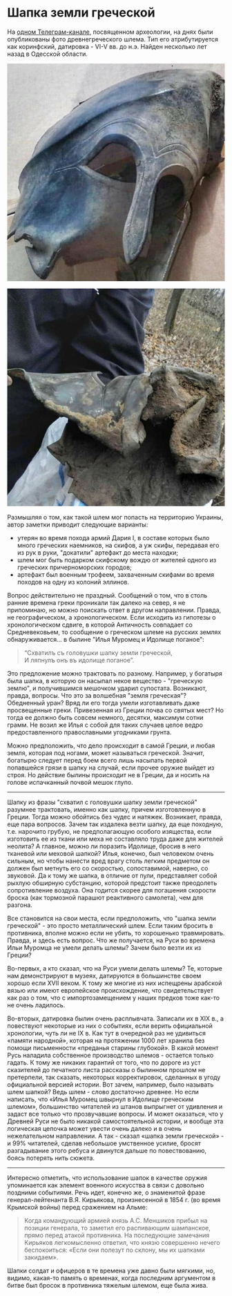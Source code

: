 # Шапка земли греческой

На [одном Телеграм-канале](https://t.me/poiskiraskopki/429), посвященном археологии, на днях были опубликованы фото древнегреческого шлема. Тип его атрибутируется как коринфский, датировка - VI-V вв. до н.э. Найден несколько лет назад в Одесской области. 

![Шапка земли грецкой](img/photo_2023-07-03_10-56-46.jpg)

![Шапка земли грецкой](img/photo_2023-07-03_10-56-57.jpg)

Размышляя о том, как такой шлем мог попасть на территорию Украины, автор заметки приводит следующие варианты:

*    утерян во время похода армий Дария I, в составе которых было много греческих наемников, на скифов, а уж скифы, передавая его из рук в руки, "докатили" артефакт до места находки;
*    шлем мог быть подарком скифскому вождю от жителей одного из греческих причерноморских городов;
*    артефакт был военным трофеем, захваченным скифами во время походов на одну из колоний эллинов.

Вопрос действительно не праздный. Сообщений о том, что в столь ранние времена греки проникали так далеко на север, я не припоминаю, но можно поискать ответ в другом направлении. Правда, не географическом, а хронологическом. Если исходить из гипотезы о хронологическом сдвиге, в которой Античность совпадает со Средневековьем, то сообщение о греческом шлеме на русских землях обнаруживается… в былине "Илья Муромец и Идолище поганое":

> “Схватилъ съ головушки шапку земли греческой,<br> 
И ляпнулъ онъ въ идолище поганое”.

Это предложение можно трактовать по разному. Например, у богатыря была шапка, в которую он насыпал некое вещество - "греческую землю", и получившимся мешочком ударил супостата. Возникают, правда, вопросы. Что это за волшебная "земля греческая"? Обедненный уран? Вряд ли его тогда умели изготавливать даже просвещенные греки. Привезенная из Греции почва со святых мест? Но тогда ее должно быть совсем немного, десятки, максимум сотни грамм. Не возил же Илья с собой для таких случаев целое ведро предоставленного православными угодниками грунта.

Можно предположить, что дело происходит в самой Греции, и любая земля, которая под ногами, может называться греческой. Значит, богатырю следует перед боем всего лишь насыпать первой попавшейся грязи в шапку на случай, если прочее оружие выйдет из строя. Но действие былины происходит не в Греции, да и носить на голове испачканный почвой мешок глупо.

* * *

Шапку из фразы "схватил с головушки шапку земли греческой" разумнее трактовать, именно как шапку, причем изготовленную в Греции. Тогда можно обойтись без чудес и натяжек. Возникает, правда, еще пара вопросов. Зачем так издалека везти шапку, да еще походную, т.е. нарочито грубую, не предполагающую особого изящества, если изготовить ее из ткани или меха не составляло труда даже для жителей неолита? А главное, можно ли поразить Идолище, бросив в него тканевой или меховой шапкой? Илья, конечно, был человеком очень сильным, но чтобы нанести вред врагу столь легким предметом он должен был метнуть его со скоростью, сопоставимой, наверно, со звуковой. Да к тому же шапка, в отличие от пули, представляет собой рыхлую обширную субстанцию, которой предстоит также преодолеть сопротивление воздуха. Она годится скорее для погашения скорости броска (как тормозной парашют реактивного самолета), чем для разгона.

Все становится на свои места, если предположить, что "шапка земли греческой" - это просто металлический шлем. Если таким бросить в противника, вполне можно если не убить, то хорошенько травмировать. Правда, и здесь есть вопрос. Что же получается, на Руси во времена Ильи Муромца не умели делать шлемы? Зачем было везти их из Греции?

Во-первых, а кто сказал, что на Руси умели делать шлемы? Те, которые нам демонстрируют в музеях, датируются в большинстве своем хорошо если XVII веком. К тому же многие из них испещрены арабской вязью или имеют европейское происхождение, что свидетельствует как раз о том, что с импортозамещением у наших предков тоже как-то не очень ладилось.

Во-вторых, датировка былин очень расплывчата. Записали их в XIX в., а повествуют некоторые из них о событиях, если верить официальной хронологии, чуть ли не IX в. Как тут в очередной раз не удивиться «памяти народной», которая на протяжении 1000 лет хранила без помощи письменности «преданья старины глубокой». В какой момент Русь наладила собственное производство шлемов - остается только гадать. К тому же никаких гарантий от того, что по дороге из уст сказителей до печатного листа рассказы о былинном прошлом не претерпели, так сказать, некоторых корректировок, сделанных в угоду официальной версией истории. Вот зачем, например, было называть шлем шапкой? Ведь шлем - слово достаточно древнее. Но если написать, что «Илья Муромец швырнул в Идолище греческим шлемом», большинство читателей из штанов выпрыгнет от удивления и задаст все только что прозвучавшие вопросы. И может оказаться, что у Древней Руси не было никакой самостоятельной истории, и вообще эта логическая цепочка может увести очень далеко и в очень нежелательном направлении. А так - сказал «шапка земли греческой» - и 99% читателей, сделав небольшое умственное усилие, бросят разгадывание этого ребуса и двинутся дальше по повествованию, боясь потерять нить сюжета.

* * *

Интересно отметить, что использование шапок в качестве оружия упоминается как элемент военного искусства в связи с довольно поздними событиями. Речь идет, конечно же, о знаменитой фразе  генерал-лейтенанта В.Я. Кирьякова, произнесенной в 1854 г. (во время Крымской войны) перед  сражением на Альме: 

> Когда командующий армией князь А.С. Меншиков прибыл на позиции генерала, то заметил его распивающим шампанское, прямо перед атакой противника. На последующие замечания Кирьяков легкомысленно ответил, что князю совершенно нечего беспокоиться: «Если они полезут по склону, мы их шапками закидаем».

Шапки солдат и офицеров в те времена уже давно были мягкими, но, видимо, какая-то память о временах, когда последним аргументом в битве был бросок в противника тяжелым шлемом, еще была жива.
